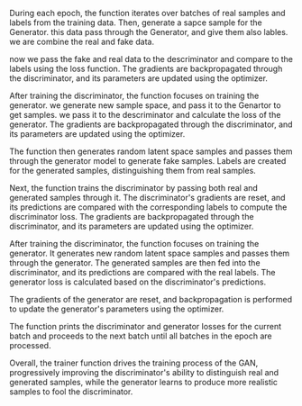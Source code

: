 During each epoch, the function iterates over batches of real samples and labels from the training data. Then, generate a sapce sample for the Generator. this data pass through the Generator, and give them also lables.
we are combine the real and fake data.

now we pass the fake and real data to the descriminator and compare to the labels using the loss function. The gradients are backpropagated through the discriminator, and its parameters are updated using the optimizer.

After training the discriminator, the function focuses on training the generator.
we generate new sample space, and pass it to the Genartor to get samples. we pass it to the descriminator and calculate the loss of the generator. The gradients are backpropagated through the discriminator, and its parameters are updated using the optimizer. 

The function then generates random latent space samples and passes them through the generator model to generate fake samples. Labels are created for the generated samples, distinguishing them from real samples.

Next, the function trains the discriminator by passing both real and generated samples through it. The discriminator's gradients are reset, and its predictions are compared with the corresponding labels to compute the discriminator loss. The gradients are backpropagated through the discriminator, and its parameters are updated using the optimizer.

After training the discriminator, the function focuses on training the generator. It generates new random latent space samples and passes them through the generator. The generated samples are then fed into the discriminator, and its predictions are compared with the real labels. The generator loss is calculated based on the discriminator's predictions.

The gradients of the generator are reset, and backpropagation is performed to update the generator's parameters using the optimizer.

The function prints the discriminator and generator losses for the current batch and proceeds to the next batch until all batches in the epoch are processed.

Overall, the trainer function drives the training process of the GAN, progressively improving the discriminator's ability to distinguish real and generated samples, while the generator learns to produce more realistic samples to fool the discriminator.